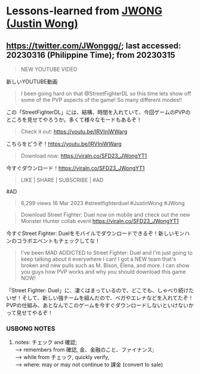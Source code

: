 # Lessons-learned from [JWONG (Justin Wong)](https://twitter.com/JWonggg?ref_src=twsrc%5Egoogle%7Ctwcamp%5Eserp%7Ctwgr%5Eauthor)

## https://twitter.com/JWonggg/; last accessed: 20230316 (Philippine Time); from 20230315

> NEW YOUTUBE VIDEO

新しいYOUTUBE動画

> I been going hard on that @StreetFighterDL
 so this time lets show off some of the PVP aspects of the game! So many different modes!!

この「StreetFighterDL」には、結構、時間を入れていて、今回ゲームのPVPのところを見せてやろうか。多くて様々なモードもあるぞ！

> Check it out: https://youtu.be/IRVIniWWarg

こちらをどうぞ！https://youtu.be/IRVIniWWarg

> Download now: https://viraln.co/SFD23_JWongYT1

今すぐダウンロード！https://viraln.co/SFD23_JWongYT1

> LIKE | SHARE | SUBSCRIBE | #AD

#AD

> 6,299 views  16 Mar 2023  #streetfighterduel #JustinWong #JWong

> Download Street Fighter: Duel now on mobile and check out the new Monster Hunter collab event https://viraln.co/SFD23_JWongYT1

今すぐStreet Fighter: Duelをモバイルでダウンロードできるぞ！新しいモンハンのコラボエベントもチェックしてな！

> I've been MAD ADDICTED to Street Fighter: Duel and I'm just going to keep talking about it everywhere I can! I got a NEW team that's broken and new pulls such as M. Bison, Elena, and more. I can show you guys how PVP works and why you should download this game NOW!

「Street Fighter: Duel」に、凄くはまっているので、どこでも、しゃべり続けたいぜ！そして、新しい強チームを組んだので、ベガやエレナなどを入れてたぞ！PVPの仕組み、あとなんでこのゲームを今すぐダウンロードしないといけないかって見せてやるぞ！


### USBONG NOTES

1) notes: チェック and 確認;<br/>
--> remembers from 確認, 金、金融のこと、ファイナンス;<br/>
--> while from チェック, quickly verify,<br/>
--> where: may or may not continue to 課金 (convert to sale)



